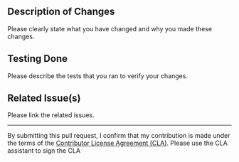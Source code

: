 ## Description of Changes

Please clearly state what you have changed and why you made these changes.

## Testing Done

Please describe the tests that you ran to verify your changes.

## Related Issue(s)

Please link the related issues.

---

By submitting this pull request, I confirm that my contribution is made under the terms of the [Contributor License Agreement (CLA)](https://github.com/mgear-dev/ueGear/blob/main/Contributor_License_Agreement.md). Please use the CLA assistant to sign the CLA


